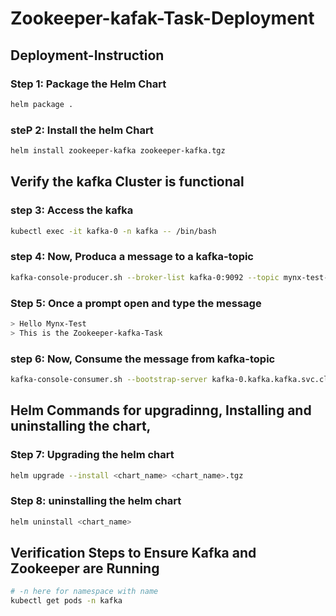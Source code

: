 <h1>Zookeeper-kafak-Task-Deployment</h1>

<h2>Deployment-Instruction</h2>

### Step 1: Package the Helm Chart

```bash
helm package .
```

### steP 2: Install the helm Chart 

```bash
helm install zookeeper-kafka zookeeper-kafka.tgz
```

## Verify the kafka Cluster is functional

### step 3: Access the kafka

```bash
kubectl exec -it kafka-0 -n kafka -- /bin/bash
```
### step 4: Now, Produca a message to a kafka-topic

```bash
kafka-console-producer.sh --broker-list kafka-0:9092 --topic mynx-test-topic
```
### Step 5: Once a prompt open and type the message
```bash
> Hello Mynx-Test
> This is the Zookeeper-kafka-Task
```
### step 6: Now, Consume the message from kafka-topic
```bash
kafka-console-consumer.sh --bootstrap-server kafka-0.kafka.kafka.svc.cluster.local:9092 --topic mynx-test-topic --from-beginning
```

##  Helm Commands for upgradinng, Installing and uninstalling the chart,

### Step 7: Upgrading the helm chart


```bash
helm upgrade --install <chart_name> <chart_name>.tgz 
```

### Step 8: uninstalling the helm chart
```bash
helm uninstall <chart_name>
```
## Verification Steps to Ensure Kafka and Zookeeper are Running

```bash
# -n here for namespace with name
kubectl get pods -n kafka
```
